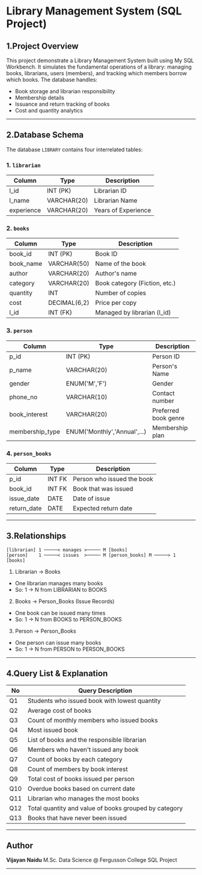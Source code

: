 # Library Management System (SQL Project)

## 1.Project Overview
This project demonstrate a Library Management System built using My SQL Workbench. It simulates the fundamental operations of a library: managing books, librarians, users (members), and tracking which members borrow which books.
The database handles:
- Book storage and librarian responsibility
- Membership details
- Issuance and return tracking of books
- Cost and quantity analytics

---

## 2.Database Schema

The database `LIBRARY` contains four interrelated tables:

### 1. `librarian`

| Column     | Type        | Description         |
| ---------- | ----------- | ------------------- |
| l\_id      | INT (PK)    | Librarian ID        |
| l\_name    | VARCHAR(20) | Librarian Name      |
| experience | VARCHAR(20) | Years of Experience |

### 2. `books`

| Column     | Type         | Description                   |
| ---------- | ------------ | ----------------------------- |
| book\_id   | INT (PK)     | Book ID                       |
| book\_name | VARCHAR(50)  | Name of the book              |
| author     | VARCHAR(20)  | Author's name                 |
| category   | VARCHAR(20)  | Book category (Fiction, etc.) |
| quantity   | INT          | Number of copies              |
| cost       | DECIMAL(6,2) | Price per copy                |
| l\_id      | INT (FK)     | Managed by librarian (l\_id)  |

### 3. `person`

| Column           | Type                         | Description          |
| ---------------- | ---------------------------- | -------------------- |
| p\_id            | INT (PK)                     | Person ID            |
| p\_name          | VARCHAR(20)                  | Person's Name        |
| gender           | ENUM('M','F')                | Gender               |
| phone\_no        | VARCHAR(10)                  | Contact number       |
| book\_interest   | VARCHAR(20)                  | Preferred book genre |
| membership\_type | ENUM('Monthly','Annual',...) | Membership plan      |

### 4. `person_books`

| Column       | Type   | Description                |
| ------------ | ------ | -------------------------- |
| p\_id        | INT FK | Person who issued the book |
| book\_id     | INT FK | Book that was issued       |
| issue\_date  | DATE   | Date of issue              |
| return\_date | DATE   | Expected return date       |

---

## 3.Relationships

```
[librarian] 1 ─────< manages >───── M [books]
[person]    1 ─────< issues  >───── M [person_books] M ─────> 1 [books]
```
1. Librarian → Books
- One librarian manages many books
- So: 1 → N from LIBRARIAN to BOOKS

2. Books → Person_Books (Issue Records)
- One book can be issued many times
- So: 1 → N from BOOKS to PERSON_BOOKS

3. Person → Person_Books
- One person can issue many books
- So: 1 → N from PERSON to PERSON_BOOKS

---

## 4.Query List & Explanation

| No  | Query Description                                     |
| --- | ----------------------------------------------------- |
| Q1  | Students who issued book with lowest quantity         |
| Q2  | Average cost of books                                 |
| Q3  | Count of monthly members who issued books             |
| Q4  | Most issued book                                      |
| Q5  | List of books and the responsible librarian           |
| Q6  | Members who haven't issued any book                   |
| Q7  | Count of books by each category                       |
| Q8  | Count of members by book interest                     |
| Q9  | Total cost of books issued per person                 |
| Q10 | Overdue books based on current date                   |
| Q11 | Librarian who manages the most books                  |
| Q12 | Total quantity and value of books grouped by category |
| Q13 | Books that have never been issued                     |

---

## Author

**Vijayan Naidu**
M.Sc. Data Science @ Fergusson College
SQL Project

---
